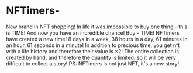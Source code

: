 # NFTimers-
New brand in NFT shopping! In life it was impossible to buy one thing - this is TIME! And now you have an incredible chance! Buy - TIME! NFTimers have created a new time! 8 days in a week, 38 hours in a day, 61 minutes in an hour, 61 seconds in a minute! In addition to precious time, you get nft with a life history and therefore their value is ×2! The entire collection is created by hand, and therefore the quantity is limited, so it will be very difficult to collect a story! PS: NFTimers is not just NFT, it's a new story!
